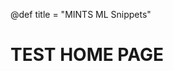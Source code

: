 @def title = "MINTS ML Snippets"

# TEST HOME PAGE




<!-- # How to use Franklin -->

<!-- \tableofcontents <\!-- you can use \toc as well -\-> -->

<!-- This section is meant as a refresher if you're new to Franklin. -->
<!-- Have a look at both how the website renders and the corresponding markdown (`index.md`). -->
<!-- Modify at will to get a feeling for how things work! -->

<!-- Ps: if you want to modify the header or footer or the general look of the website, adjust the files in -->
<!-- * `src/_css/` and -->
<!-- * `src/_html_parts/`. -->

<!-- ## The base with Markdown -->

<!-- The [standard markdown syntax](https://github.com/adam-p/markdown-here/wiki/Markdown-Cheatsheet) can be used such as titles using `#`, lists: -->

<!-- * element with **bold** -->
<!-- * element with _emph_ -->

<!-- or code-blocks `inline` or with highlighting (note the `@def hascode = true` in the source to allow [highlight.js](https://highlightjs.org/) to do its job): -->

<!-- ```julia -->
<!-- abstract type Point end -->
<!-- struct PointR2{T<:Real} <: Point -->
<!--     x::T -->
<!--     y::T -->
<!-- end -->
<!-- struct PointR3{T<:Real} <: Point -->
<!--     x::T -->
<!--     y::T -->
<!--     z::T -->
<!-- end -->
<!-- function len(p::T) where T<:Point -->
<!--   sqrt(sum(getfield(p, η)^2 for η ∈ fieldnames(T))) -->
<!-- end -->
<!-- ``` -->

<!-- You can also quote stuff -->

<!-- > You must have chaos within you to ... -->

<!-- or have tables: -->

<!-- | English         | Mandarin   | -->
<!-- | --------------- | ---------- | -->
<!-- | winnie the pooh | 维尼熊      | -->

<!-- Note that you may have to do a bit of CSS-styling to get these elements to look the way you want them (the same holds for the whole page in fact). -->

<!-- ### Symbols and html entities -->

<!-- If you want a dollar sign you have to escape it like so: \$, you can also use html entities like so: &rarr; or &pi; or, if you're using Juno for instance, you can use `\pi[TAB]` to insert the symbol as is: π (it will be converted to a html entity).[^1] -->

<!-- If you want to show a backslash, just use it like so: \ ; if you want to force a line break, use a ` \\ ` like \\ so (this is on a new line).[^blah] -->

<!-- If you want to show a backtick, escape it like so: \` and if you want to show a tick in inline code use double backticks like ``so ` ...``. -->

<!-- Footnotes are nice too: -->

<!-- [^1]: this is the text for the first footnote, you can style all this looking at `.fndef` elements; note that the whole footnote definition is _expected to be on the same line_. -->
<!-- [^blah]: and this is a longer footnote with some blah from veggie ipsum: turnip greens yarrow ricebean rutabaga endive cauliflower sea lettuce kohlrabi amaranth water spinach avocado daikon napa cabbage asparagus winter purslane kale. Celery potato scallion desert raisin horseradish spinach carrot soko. -->

<!-- ## Basic Franklin extensions -->

<!-- ### Divs -->

<!-- It is sometimes useful to have a short way to make a part of the page belong to a div so that it can be styled separately. -->
<!-- You can do this easily with Franklin by using `@@divname ... @@`. -->
<!-- For instance, you could want a blue background behind some text. -->

<!-- @@colbox-blue -->
<!-- Here we go! (this is styled in the css sheet with name "colbox-blue"). -->
<!-- @@ -->

<!-- Since it's just a `<div>` block, you can put this construction wherever you like and locally style your text. -->

<!-- ### LaTeX and Maths -->

<!-- Essentially three things are imitated from LaTeX -->

<!-- 1. you can introduce definitions using `\newcommand` -->
<!-- 1. you can use hyper-references with `\eqref`, `\cite`, ... -->
<!-- 1. you can show nice maths (via KaTeX) -->

<!-- The definitions can be introduced in the page or in the `config.md` (in which case they're available everywhere as opposed to just in that page). -->
<!-- For instance, the commands `\scal` and `\R` are defined in the config file (see `src/config.md`) and can directly be used whereas the command `\E` is defined below (and therefore only available on this page): -->

<!-- \newcommand{\E}[1]{\mathbb E\left[#1\right]} -->

<!-- Now we can write something like -->

<!-- $$  \varphi(\E{X}) \le \E{\varphi(X)}. \label{equation blah} $$ -->

<!-- since we've given it the label `\label{equation blah}`, we can refer it like so: \eqref{equation blah} which can be convenient for pages that are math-heavy. -->

<!-- In a similar vein you can cite references that would be at the bottom of the page: \citep{noether15, bezanson17}. -->

<!-- **Note**: the LaTeX commands you define can also incorporate standard markdown (though not in a math environment) so for instance let's define a silly `\bolditalic` command. -->

<!-- \newcommand{\bolditalic}[1]{_**!#1**_} <\!--_ ignore this comment, it helps atom to not get confused by the trailing underscore when highlighting the code but is not necessary.-\-> -->

<!-- and use it \bolditalic{here for example}. -->

<!-- Here's another quick one, a command to change the color: -->

<!-- \newcommand{\col}[2]{~~~<span style="color:~~~#1~~~">~~~!#2~~~</span>~~~} -->

<!-- This is \col{blue}{in blue} or \col{#bf37bc}{in #bf37bc}. -->

<!-- ### A quick note on whitespaces -->

<!-- For most commands you will use `#k` to refer to the $k$-th argument as in LaTeX. -->
<!-- In order to reduce headaches, this forcibly introduces a whitespace on the left of whatever is inserted which, usually, changes nothing visible (e.g. in a math settings). -->
<!-- However there _may be_ situations where you do not want this to happen and you know that the insertion will not clash with anything else. -->
<!-- In that case, you should simply use `!#k` which will not introduce that whitespace. -->
<!-- It's probably easier to see this in action: -->

<!-- \newcommand{\pathwith}[1]{`/usr/local/bin/#1`} -->
<!-- \newcommand{\pathwithout}[1]{`/usr/local/bin/!#1`} -->

<!-- * with: \pathwith{script.jl}, there's a whitespace you don't want 🚫 -->
<!-- * without: \pathwithout{script.jl} here there isn't ✅ -->

<!-- ### Raw HTML -->

<!-- You can include raw HTML by just surrounding a block with `~~~`. -->
<!-- Not much more to add. -->
<!-- This may be useful for local custom layouts like having a photo next to a text in a specific way. -->

<!-- ~~~ -->
<!-- <div class="row"> -->
<!--   <div class="container"> -->
<!--     <img class="left" src="/assets/rndimg.jpg"> -->
<!--     <p> -->
<!--     Marine iguanas are truly splendid creatures. They're found on the Gálapagos islands, have skin that basically acts as a solar panel, can swim and may have the ability to adapt their body size depending on whether there's food or not. -->
<!--     </p> -->
<!--     <p> -->
<!--     Evolution is cool. -->
<!--     </p> -->
<!--     <div style="clear: both"></div>       -->
<!--   </div> -->
<!-- </div> -->
<!-- ~~~ -->

<!-- **Note 1**: again, entire such blocks can be made into latex-like commands via `\newcommand{\mynewblock}[1]{...}`. -->

<!-- **Note 2**: whatever is in a raw HTML block is *not* further processed (so you can't have LaTeX in there for instance). A partial way around this is to use `@@...` blocks which *will* be recursively parsed. The following code gives the same result as above with the small difference that there is LaTeX being processed in the inner div. -->

<!-- @@row -->
<!-- @@container -->
<!-- @@left ![](/assets/rndimg.jpg) @@ -->
<!-- @@ -->
<!-- Marine iguanas are **truly splendid** creatures. They're not found in equations like $\exp(-i\pi)+1$. But they're still quite cool. -->
<!-- ~~~ -->
<!-- <div style="clear: both"></div> -->
<!-- ~~~ -->
<!-- @@ -->

<!-- ## Pages and structure -->

<!-- Here are a few empty pages connecting to the menu links to show where files can go and the resulting paths. (It's probably best if you look at the source folder for this). -->

<!-- * [menu 1](/menu1/) -->
<!-- * [menu 2](/menu2/) -->
<!-- * [menu 3](/menu3/) -->

<!-- ## References (not really) -->

<!-- * \biblabel{noether15}{Noether (1915)} **Noether**,  Körper und Systeme rationaler Funktionen, 1915. -->
<!-- * \biblabel{bezanson17}{Bezanson et al. (2017)} **Bezanson**, **Edelman**, **Karpinski** and **Shah**, [Julia: a fresh approach to numerical computing](https://julialang.org/research/julia-fresh-approach-BEKS.pdf), SIAM review 2017. -->

<!-- ## Header and Footer -->

<!-- As you can see here at the bottom of the page, there is a footer which you may want on all pages but for instance you may want the date of last modification to be displayed. -->
<!-- In a fashion heavily inspired by [Hugo](https://gohugo.io), you can write things like -->

<!-- ```html -->
<!-- Last modified: {{ fill fd_mtime }}. -->
<!-- ``` -->

<!-- (cf. `src/_html_parts/page_foot.html`) which will then replace these braces with the content of a dictionary of variables at the key `fd_mtime`. -->
<!-- This dictionary of variables is accessed locally by pages through `@def varname = value` and globally through the `config.md` page via the same syntax. -->

<!-- There's a few other such functions of the form `{{fname p₁ p₂}}` as well as support for conditional blocks. If you wander through the `src/_html_parts/` folder and its content, you should be able to see those in action. -->

